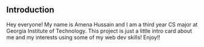 ## Introduction

Hey everyone! My name is Amena Hussain and I am a third year CS major at Georgia Institute of Technology. This project is just a little intro card about me and my interests using some of my web dev skills! Enjoy!!
